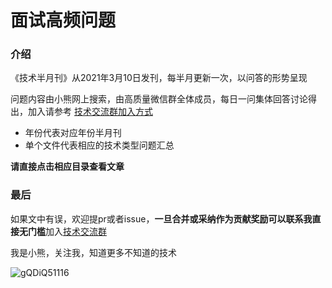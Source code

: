 # 面试高频问题

### 介绍

《技术半月刊》从2021年3月10日发刊，每半月更新一次，以问答的形势呈现

问题内容由小熊网上搜索，由高质量微信群全体成员，每日一问集体回答讨论得出，加入请参考 [技术交流群加入方式](https://mp.weixin.qq.com/s/ErQFjJbIsMVGjIRWbQCD1Q)

* 年份代表对应年份半月刊
* 单个文件代表相应的技术类型问题汇总

**请直接点击相应目录查看文章**

### 最后

如果文中有误，欢迎提pr或者issue，**一旦合并或采纳作为贡献奖励可以联系我直接无门槛**加入[技术交流群](https://mp.weixin.qq.com/s/ErQFjJbIsMVGjIRWbQCD1Q)

我是小熊，关注我，知道更多不知道的技术

![gQDiQ51116](https://coding3min.oss-accelerate.aliyuncs.com/2021/03/11/gQDiQ51116.jpg)
